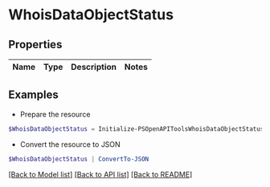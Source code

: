 # WhoisDataObjectStatus
## Properties

Name | Type | Description | Notes
------------ | ------------- | ------------- | -------------

## Examples

- Prepare the resource
```powershell
$WhoisDataObjectStatus = Initialize-PSOpenAPIToolsWhoisDataObjectStatus 
```

- Convert the resource to JSON
```powershell
$WhoisDataObjectStatus | ConvertTo-JSON
```

[[Back to Model list]](../README.md#documentation-for-models) [[Back to API list]](../README.md#documentation-for-api-endpoints) [[Back to README]](../README.md)

